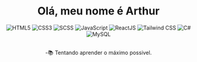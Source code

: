 <h1 align="center">Olá, meu nome é Arthur</h1>

<div align="center">
  <img src="https://img.shields.io/badge/HTML5-1a9bc3?style=for-the-badge&logo=html5&logoColor=white" alt="HTML5"/>
  <img src="https://img.shields.io/badge/CSS3-1a9bc3?style=for-the-badge&logo=css3&logoColor=white" alt="CSS3"/>
  <img src="https://img.shields.io/badge/Sass-1a9bc3?style=for-the-badge&logo=sass&logoColor=white" alt="SCSS"/>
  <img src="https://img.shields.io/badge/JavaScript-1a9bc3?style=for-the-badge&logo=javascript&logoColor=white" alt="JavaScript"/>
  <img src="https://img.shields.io/badge/React-1a9bc3?style=for-the-badge&logo=react&logoColor=white" alt="ReactJS"/>
  <img src="https://img.shields.io/badge/Tailwind-1a9bc3?style=for-the-badge&logo=tailwind-css&logoColor=white" alt="Tailwind CSS"/>
  <img src="https://img.shields.io/badge/C%23-1a9bc3?style=for-the-badge&logo=c-sharp&logoColor=white" alt="C#"/>
  <img src="https://img.shields.io/badge/Mysql-1a9bc3?style=for-the-badge&logo=mysql&logoColor=white" alt="MySQL"/>
</div>
<br>

<div align="center">
  <p>-📚 Tentando aprender o máximo possivel.</p>
<!--   <img height="170" src="https://github-readme-stats.vercel.app/api/top-langs/?username=arthur-ruas&layout=compact&bg_color=fff&title_color=1a9bc3&text_color=e0eef5"/> -->
</div>

<!--
**Arthur-Ruas/Arthur-Ruas** is a ✨ _special_ ✨ repository because its `README.md` (this file) appears on your GitHub profile.

Here are some ideas to get you started:

- 🔭 I’m currently working on ...
- 🌱 I’m currently learning ...
- 👯 I’m looking to collaborate on ...
- 🤔 I’m looking for help with ...
- 💬 Ask me about ...
- 📫 How to reach me: ...
- 😄 Pronouns: ...
- ⚡ Gosto de Front-end, ...
-->
